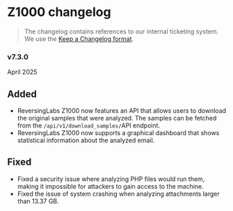 # Z1000 changelog
> The changelog contains references to our internal ticketing system. We use the [Keep a Changelog format](https://example.com).

### v7.3.0
April 2025

## Added
* ReversingLabs Z1000 now features an API that allows users to download the original samples that were analyzed. The samples can be fetched from the `/api/v1/download_samples/`API endpoint.
*	ReversingLabs Z1000 now supports a graphical dashboard that shows statistical information about the analyzed email.

## Fixed
*	Fixed a security issue where analyzing PHP files would run them, making it impossible for attackers to gain access to the machine.
*	Fixed the issue of system crashing when analyzing attachments larger than 13.37 GB.
